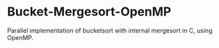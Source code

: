 # Bucket-Mergesort-OpenMP
Parallel implementation of bucketsort with internal mergesort in C, using OpenMP.
